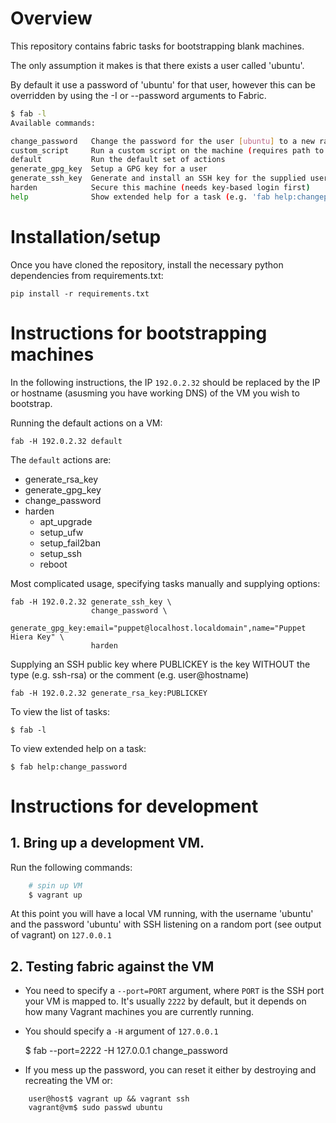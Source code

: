 # Overview

This repository contains fabric tasks for bootstrapping blank machines.

The only assumption it makes is that there exists a user called 'ubuntu'.

By default it use a password of 'ubuntu' for that user, however this can be
overridden by using the -I or --password arguments to Fabric.

```sh
$ fab -l
Available commands:

change_password   Change the password for the user [ubuntu] to a new random one
custom_script     Run a custom script on the machine (requires path to script)
default           Run the default set of actions
generate_gpg_key  Setup a GPG key for a user
generate_ssh_key  Generate and install an SSH key for the supplied user [ubuntu]
harden            Secure this machine (needs key-based login first)
help              Show extended help for a task (e.g. 'fab help:changepassword')
```

# Installation/setup

Once you have cloned the repository, install the necessary python
dependencies from requirements.txt:

    pip install -r requirements.txt

# Instructions for bootstrapping machines

In the following instructions, the IP `192.0.2.32` should be replaced by the IP
or hostname (asusming you have working DNS) of the VM you wish to bootstrap.

Running the default actions on a VM:

    fab -H 192.0.2.32 default

The `default` actions are:
 - generate_rsa_key
 - generate_gpg_key
 - change_password
 - harden
   - apt_upgrade
   - setup_ufw
   - setup_fail2ban
   - setup_ssh
   - reboot

Most complicated usage, specifying tasks manually and supplying options:

    fab -H 192.0.2.32 generate_ssh_key \
                      change_password \
                      generate_gpg_key:email="puppet@localhost.localdomain",name="Puppet Hiera Key" \
                      harden

Supplying an SSH public key where PUBLICKEY is the key WITHOUT the type (e.g. ssh-rsa) or the comment (e.g. user@hostname)

    fab -H 192.0.2.32 generate_rsa_key:PUBLICKEY

To view the list of tasks:

    $ fab -l

To view extended help on a task:

    $ fab help:change_password

# Instructions for development

## 1. Bring up a development VM.

Run the following commands:

```sh
    # spin up VM
    $ vagrant up
```

At this point you will have a local VM running, with the username
'ubuntu' and the password 'ubuntu' with SSH listening on a random
port (see output of vagrant) on `127.0.0.1`

## 2. Testing fabric against the VM

- You need to specify a `--port=PORT` argument, where `PORT` is
  the SSH port your VM is mapped to. It's usually `2222` by default,
  but it depends on how many Vagrant machines you are currently running.

- You should specify a `-H` argument of `127.0.0.1`


    $ fab --port=2222 -H 127.0.0.1 change_password

- If you mess up the password, you can reset it either by destroying and recreating the VM or:

```
    user@host$ vagrant up && vagrant ssh
    vagrant@vm$ sudo passwd ubuntu
```
